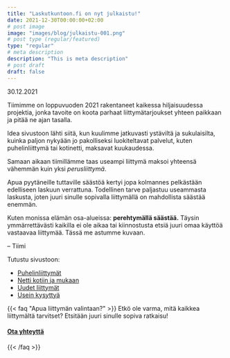 ```yaml
---
title: "Laskutkuntoon.fi on nyt julkaistu!"
date: 2021-12-30T00:00:00+02:00
# post image
image: "images/blog/julkaistu-001.png"
# post type (regular/featured)
type: "regular"
# meta description
description: "This is meta description"
# post draft
draft: false
---
```


30.12.2021

Tiimimme on loppuvuoden 2021 rakentaneet kaikessa hiljaisuudessa projektia, jonka tavoite on koota parhaat liittymätarjoukset yhteen paikkaan ja pitää ne ajan tasalla.

Idea sivustoon lähti siitä, kun kuulimme jatkuvasti ystäviltä ja sukulaisilta, kuinka paljon nykyään jo pakolliseksi luokiteltavat palvelut, kuten puhelinliittymä tai kotinetti, maksavat kuukaudessa.

Samaan aikaan tiimillämme taas useampi liittymä maksoi yhteensä vähemmän kuin yksi *perusliittymä*.

Apua pyytäneille tuttaville säästöä kertyi jopa kolmannes pelkästään edelliseen laskuun verrattuna. Todellinen tarve paljastuu useammasta laskusta, joten juuri sinulle sopivalla liittymällä on mahdollista säästää enemmän.

Kuten monissa elämän osa-alueissa: **perehtymällä säästää.** Täysin ymmärrettävästi kaikilla ei ole aikaa tai kiinnostusta etsiä juuri omaa käyttöä vastaavaa liittymää. Tässä me astumme kuvaan.

– Tiimi

Tutustu sivustoon:

* [Puhelinliittymät](/liittymat/puhelin)
* [Netti kotiin ja mukaan](/liittymat/netti)
* [Uudet liittymät](/liittymat/uusi-liittyma)
* [Usein kysyttyä](/ukk)

{{< faq "Apua liittymän valintaan?" >}}
Etkö ole varma, mitä kaikkea liittymältä tarvitset? Etsitään juuri sinulle sopiva ratkaisu!

#### [Ota yhteyttä <i class="fas fa-arrow-right"></i>](/ota-yhteytta)
{{< /faq >}}

